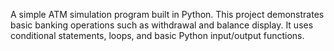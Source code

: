 A simple ATM simulation program built in Python. 
This project demonstrates basic banking operations such as withdrawal and balance display. 
It uses conditional statements, loops, and basic Python input/output functions.
